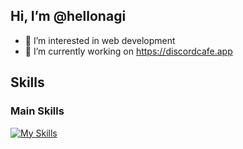 ## Hi, I’m @hellonagi
- 👀 I’m interested in web development
- 🌱 I’m currently working on https://discordcafe.app

## Skills
### Main Skills
  [![My Skills](https://skillicons.dev/icons?i=html,css,js,typescript,react,nodejs,express,mysql,python)](https://skillicons.dev)

<!---
n2dev/n2dev is a ✨ special ✨ repository because its `README.md` (this file) appears on your GitHub profile.
You can click the Preview link to take a look at your changes.
--->
